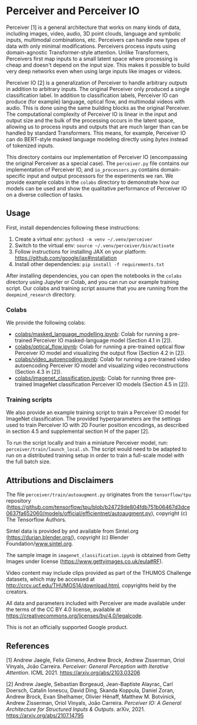 # Perceiver and Perceiver IO

Perceiver [1] is a general architecture that works on many kinds of data,
including images, video, audio, 3D point clouds, language and symbolic inputs,
multimodal combinations, etc.
Perceivers can handle new types of data with only minimal modifications.
Perceivers process inputs using domain-agnostic Transformer-style attention.
Unlike Transformers, Perceivers first map inputs to a small latent space where
processing is cheap and doesn't depend on the input size.
This makes it possible to build very deep networks
even when using large inputs like images or videos.

Perceiver IO [2] is a generalization of Perceiver to handle arbitrary *outputs*
in addition to arbitrary inputs.
The original Perceiver only produced a single classification label.
In addition to classification labels,
Perceiver IO can produce (for example) language, optical flow,
and multimodal videos with audio.
This is done using the same building blocks as the original Perceiver.
The computational complexity of Perceiver IO is linear in the input and output
size and the bulk of the processing occurs in the latent space,
allowing us to process inputs and outputs that are much larger
than can be handled by standard Transformers.
This means, for example, Perceiver IO can do BERT-style masked language modeling
directly using *bytes* instead of tokenized inputs.

This directory contains our implementation of Perceiver IO
(encompassing the original Perceiver as a special case).
The `perceiver.py` file contains our implementation of Perceiver IO,
and `io_processors.py` contains domain-specific input and output processors
for the experiments we ran.
We provide example colabs in the `colabs` directory to demonstrate
how our models can be used and show the qualitative performance of Perceiver IO
on a diverse collection of tasks.

## Usage

First, install dependencies following these instructions:

1. Create a virtual env: `python3 -m venv ~/.venv/perceiver`
2. Switch to the virtual env: `source ~/.venv/perceiver/bin/activate`
3. Follow instructions for installing JAX on your platform:
   https://github.com/google/jax#installation
4. Install other dependencies: `pip install -f requirements.txt`

After installing dependencies, you can open the notebooks in the `colabs` directory
using Jupyter or Colab, and you can run our example training script.
Our colabs and training script assume that you are running from the
`deepmind_research` directory.

### Colabs
We provide the following colabs:

* [colabs/masked_language_modelling.ipynb](https://colab.research.google.com/github/deepmind/deepmind_research/blob/master/perceiver/colabs/masked_language_modelling.ipynb):
  Colab for running a pre-trained
  Perceiver IO masked-language model (Section 4.1 in [2]).
* [colabs/optical_flow.ipynb](https://colab.research.google.com/github/deepmind/deepmind_research/blob/master/perceiver/colabs/optical_flow.ipynb):
  Colab for running a pre-trained optical flow
  Perceiver IO model and visualizing the output flow (Section 4.2 in [2]).
* [colabs/video_autoencoding.ipynb](https://colab.research.google.com/github/deepmind/deepmind_research/blob/master/perceiver/colabs/video_autoencoding.ipynb):
  Colab for running a pre-trained
  video autoencoding Perceiver IO model and visualizing video reconstructions
  (Section 4.3 in [2]).
* [colabs/imagenet_classification.ipynb](https://colab.research.google.com/github/deepmind/deepmind_research/blob/master/perceiver/colabs/imagenet_classification.ipynb):
  Colab for running three pre-trained
  ImageNet classification Perceiver IO models (Section 4.5 in [2]).

### Training scripts
We also provide an example training script to train a Perceiver IO model for
ImageNet classification.
The provided hyperparameters are the settings used to train Perceiver IO
with 2D Fourier position encodings, as described in
section 4.5 and supplemental section H of the paper [2].

To run the script locally and train a miniature Perceiver model,
run: `perceiver/train/launch_local.sh`.
The script would need to be adapted to run on a distributed training setup
in order to train a full-scale model with the full batch size.

## Attributions and Disclaimers

The file `perceiver/train/autoaugment.py` originates from the `tensorflow/tpu`
repository (https://github.com/tensorflow/tpu/blob/b24729de804fdb751b06467d3dce0637fa652060/models/official/efficientnet/autoaugment.py),
copyright (c) The Tensorflow Authors.

Sintel data is provided by and available from Sintel.org (https://durian.blender.org/),
copyright (c) Blender Foundation/www.sintel.org.

The sample image in `imagenet_classification.ipynb` is obtained from
Getty Images under license (https://www.gettyimages.co.uk/eula#RF).

Video content may include clips provided as part of the THUMOS Challenge datasets,
which may be accessed at http://crcv.ucf.edu/THUMOS14/download.html,
copyrights held by the creators.

All data and parameters included with Perceiver are made available
under the terms of the CC BY 4.0 license,
available at https://creativecommons.org/licenses/by/4.0/legalcode.

This is not an officially supported Google product.

## References

[1] Andrew Jaegle, Felix Gimeno, Andrew Brock, Andrew Zisserman, Oriol Vinyals,
João Carreira.
*Perceiver: General Perception with Iterative Attention*. ICML 2021.
https://arxiv.org/abs/2103.03206

[2] Andrew Jaegle, Sebastian Borgeaud, Jean-Baptiste Alayrac, Carl Doersch,
Catalin Ionescu, David Ding, Skanda Koppula, Daniel Zoran, Andrew Brock,
Evan Shelhamer, Olivier Hénaff, Matthew M. Botvinick, Andrew Zisserman,
Oriol Vinyals, João Carreira.
*Perceiver IO: A General Architecture for Structured Inputs & Outputs*.
arXiv, 2021.
https://arxiv.org/abs/2107.14795
